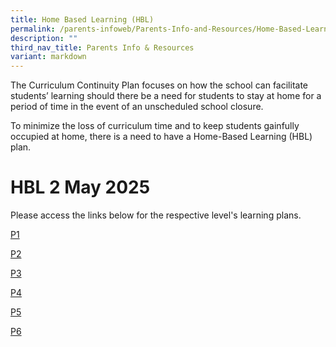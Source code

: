```yaml
---
title: Home Based Learning (HBL)
permalink: /parents-infoweb/Parents-Info-and-Resources/Home-Based-Learning-HBL/
description: ""
third_nav_title: Parents Info & Resources
variant: markdown
---
```

The Curriculum Continuity Plan focuses on how the school can facilitate students’ learning should there be a need for students to stay at home for a period of time in the event of an unscheduled school closure. 

To minimize the loss of curriculum time and to keep students gainfully occupied at home, there is a need to have a Home-Based Learning (HBL) plan.

# HBL 2 May 2025

Please access the links below for the respective level's learning plans. 

[P1](https://docs.google.com/document/d/1qVsZV4WW0cu3YWizDl4TGx-trOGvHTlZz5UnDl37UrI/edit?usp=sharing)

[P2](https://docs.google.com/document/d/1-A7tX96FBcvgBTlPYW0gA51XnZpwW-tzCjJDrwZH-Tg/edit?usp=sharing)

[P3](https://docs.google.com/document/d/1blJiVrGuGRKdwHoAESsHc_1DVIuob8gxYBoBFjv4a6A/edit?usp=sharing)

[P4](https://docs.google.com/document/d/1ZRW33VQtKEGNhODRQ3hkbr0WYVrNBQFqA8tUiWbrAiA/edit?usp=sharing)

[P5](https://docs.google.com/document/d/1W9V0MU2hCFbiivC1D-C7vIxYoyn-boeL_VLcXyrA8Jk/edit?usp=sharing)

[P6](https://docs.google.com/document/d/1pYn457oNNz9eiHr2ZzhUd7v2hiVwkYACsQEWD49pt3s/edit?usp=sharing)